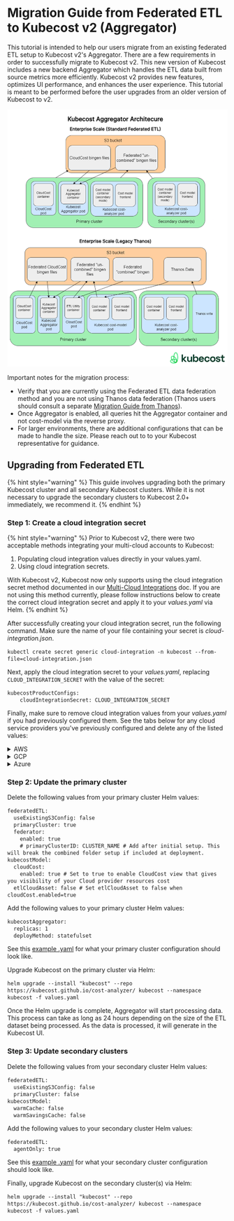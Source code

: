 # Migration Guide from Federated ETL to Kubecost v2 (Aggregator)

This tutorial is intended to help our users migrate from an existing federated ETL setup to Kubecost v2's Aggregator. There are a few requirements in order to successfully migrate to Kubecost v2. This new version of Kubecost includes a new backend Aggregator which handles the ETL data built from source metrics more efficiently. Kubecost v2 provides new features, optimizes UI performance, and enhances the user experience. This tutorial is meant to be performed before the user upgrades from an older version of Kubecost to v2.

![Aggregator Architecture](/images/diagrams/aggregator-diagrams.png)

Important notes for the migration process:

* Verify that you are currently using the Federated ETL data federation method and you are not using Thanos data federation (Thanos users should consult a separate [Migration Guide from Thanos](/install-and-configure/install/multi-cluster/federated-etl/thanos-migration-guide.md)).
* Once Aggregator is enabled, all queries hit the Aggregator container and not cost-model via the reverse proxy.
* For larger environments, there are additional configurations that can be made to handle the size. Please reach out to to your Kubecost representative for guidance.

## Upgrading from Federated ETL

{% hint style="warning" %}
This guide involves upgrading both the primary Kubecost cluster and all secondary Kubecost clusters.  While it is not necessary to upgrade the secondary clusters to Kubecost 2.0+ immediately, we recommend it.
{% endhint %}

### Step 1: Create a cloud integration secret

{% hint style="warning" %}
Prior to Kubecost v2, there were two acceptable methods integrating your multi-cloud accounts to Kubecost:

1. Populating cloud integration values directly in your values.yaml.
2. Using cloud integration secrets.

With Kubecost v2, Kubecost now only supports using the cloud integration secret method documented in our [Multi-Cloud Integrations](/install-and-configure/install/cloud-integration/multi-cloud.md) doc. If you are not using this method currently, please follow instructions below to create the correct cloud integration secret and apply it to your *values.yaml* via Helm.
{% endhint %}

After successfully creating your cloud integration secret, run the following command. Make sure the name of your file containing your secret is *cloud-integration.json*.

```
kubectl create secret generic cloud-integration -n kubecost --from-file=cloud-integration.json
```

Next, apply the cloud integration secret to your *values.yaml*, replacing `CLOUD_INTEGRATION_SECRET` with the value of the secret:

```
kubecostProductConfigs:
    cloudIntegrationSecret: CLOUD_INTEGRATION_SECRET
```

Finally, make sure to remove cloud integration values from your *values.yaml* if you had previously configured them. See the tabs below for any cloud service providers you've previously configured and delete any of the listed values:

<details>

<summary>AWS</summary>

```
athenaProjectID: "530337586277" # The AWS AccountID where the Athena CUR is. Generally your management account
athenaBucketName: "s3://aws-athena-query-results-530337586277-us-east-1"
athenaRegion: us-east-1
athenaDatabase: athenacurcfn_athena_test1
athenaTable: "athena_test1"
athenaWorkgroup: "primary" # The default workgroup in AWS is 'primary'
masterPayerARN: ""
projectID: "123456789"  # Also known as AccountID on AWS -- the current account/project that this instance of Kubecost is deployed on.
```

</details>

<details>

<summary>GCP</summary>

```
projectID: "123456789"
gcpSecretName: gcp-secret # Name of a secret representing the GCP service key
gcpSecretKeyName: compute-viewer-kubecost-key.json # Name of the secret's key containing the gcp service key
bigQueryBillingDataDataset: billing_data.gcp_billing_export_v1_01AC9F_74CF1D_5565A2
```

</details>

<details>

<summary>Azure</summary>

```
azureBillingRegion: US # Represents 2-letter region code, e.g. West Europe = NL, Canada = CA. ref: https://en.wikipedia.org/wiki/List_of_ISO_3166_country_codes
azureSubscriptionID: 0bd50fdf-c923-4e1e-850c-196dd3dcc5d3
azureClientID: f2ef6f7d-71fb-47c8-b766-8d63a19db017
azureTenantID: 72faf3ff-7a3f-4597-b0d9-7b0b201bb23a
azureClientPassword: fake key # Only use if your values.yaml are stored encrypted. Otherwise provide an existing secret via serviceKeySecretName
```

</details>

### Step 2: Update the primary cluster


Delete the following values from your primary cluster Helm values:

```
federatedETL:
  useExistingS3Config: false
  primaryCluster: true
  federator:
    enabled: true
    # primaryClusterID: CLUSTER_NAME # Add after initial setup. This will break the combined folder setup if included at deployment.
kubecostModel:
  cloudCost:
    enabled: true # Set to true to enable CloudCost view that gives you visibility of your Cloud provider resources cost
  etlCloudAsset: false # Set etlCloudAsset to false when cloudCost.enabled=true
```

Add the following values to your primary cluster Helm values:

```
kubecostAggregator:
  replicas: 1
  deployMethod: statefulset
```
See this [example .yaml](https://github.com/kubecost/poc-common-configurations/blob/main/etl-federation-aggregator/primary-aggregator.yaml#L1-L14) for what your primary cluster configuration should look like.


Upgrade Kubecost on the primary cluster via Helm:

```
helm upgrade --install "kubecost" --repo https://kubecost.github.io/cost-analyzer/ kubecost --namespace kubecost -f values.yaml
```

Once the Helm upgrade is complete, Aggregator will start processing data. This process can take as long as 24 hours depending on the size of the ETL dataset being processed. As the data is processed, it will generate in the Kubecost UI.

### Step 3: Update secondary clusters

Delete the following values from your secondary cluster Helm values:

```
federatedETL:
  useExistingS3Config: false
  primaryCluster: false
kubecostModel:
  warmCache: false
  warmSavingsCache: false
```

Add the following values to your secondary cluster Helm values:

```
federatedETL:
  agentOnly: true
```

See this [example .yaml](https://github.com/kubecost/poc-common-configurations/blob/main/etl-federation-aggregator/secondary-federated.yaml#L8-L15) for what your secondary cluster configuration should look like.

Finally, upgrade Kubecost on the secondary cluster(s) via Helm:

```
helm upgrade --install "kubecost" --repo https://kubecost.github.io/cost-analyzer/ kubecost --namespace kubecost -f values.yaml
```
